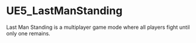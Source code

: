 # UE5_LastManStanding
Last Man Standing is a multiplayer game mode where all players fight until only one remains.
